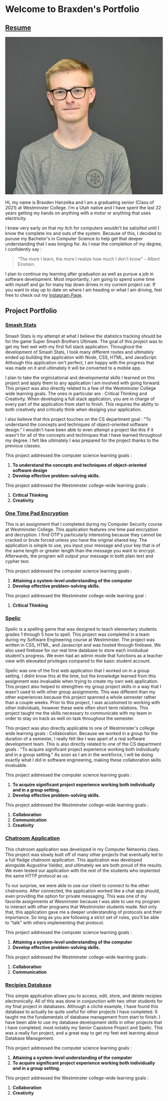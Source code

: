 # Welcome to Braxden's Portfolio
## [Resume](/Braxden%Hanzelka%Resume.pdf)

![Me](/Braxden%20Hanzelka.jpg)

Hi, my name is Braxden Hanzelka and I am a graduating senior (Class of 2021) at Westminster College.  I'm a Utah native and I have spent the last 22 years getting my hands on anything with a motor or anything that uses electricity.  

I knew very early on that my itch for computers wouldn't be satisifed until I know the complete ins and outs of the system.  Because of this, I decided to puruse my Bachelor's in Computer Science to help get that deeper understanding that I was longing for.  As I near the completion of my degree, I confidently say : 
>“The more I learn, 
>the more I realize 
>how much I don't know” - Albert Einstein.

I plan to continue my learning after graduation as well as pursue a job in software development.  Most importantly, I am going to spend some time with myself and go for many top down drives in my current project car.  If you want to stay up to date on where I am heading or what I am driving, feel free to check out my [Instagram Page](https://www.instagram.com/braxdenhanzelka/). 

## Project Portfolio  

### [Smash Stats](https://github.com/bhanzelka/Smash-Stats)

Smash Stats is my attempt at what I believe the statistics tracking should be for the game Super Smash Brothers Ultimate. The goal of this project was to get my feet wet with my first full stack application.  Throughout the development of Smash Stats, I took many different routes and ultimately ended up building the application with Node, CSS, HTML, and JavaScript.  Although this application isn't perfect, I am happy with the progress that was made on it and ultimately it will be converted to a mobile app.

I plan to take  the orginizational and developmental skills I learned on this project and apply them to any application I am involved with going forward.  This project was also directly related to a few of the Westminster College wide learning goals.  The ones in particular are : Critical Thinking and Creativity.  When developing a full stack application, you are in charge of every part of the application from start to finish.  This requires the ability to both creatively and critically think when desiging your application.

I also believe that this project touches on the CS department goal : "To understand the concepts and techniques of object-oriented software design."  I wouldn't have been able to even attempt a project like this if it wasn't for all of the concepts and techinques that I have learned throughout my degree.  I felt like ultimately I was prepared for the project thanks to the previous classes. 

This project addressed the computer science learning goals : 
1. **To understand the concepts and techniques of object-oriented software design**
2. **Develop effective problem-solving skills.** 

This project addressed the Westminster college-wide learning goals : 
1. **Critical Thinking**
2. **Creativity**  

### [One Time Pad Encryption](https://github.com/bhanzelka/CMPTsecurityHW3) 

This is an assignment that I completed during my Computer Security course at Westminster College.  This application features one time pad encryption and decryption.  I find OTP's particularly interesting because they cannot be cracked or brute forced unless you have the original shared key.  The application is simple to use, you input your message and your key that is of the same length or greater length than the message you want to encrypt.  Afterwards, the program will output your message in both plain text and cypher text.  

This project addressed the computer science learning goals : 
1. **Attaining a system-level understanding of the computer**
2. **Develop effective problem-solving skills.** 

This project addressed the Westminster college-wide learning goal : 
1. **Critical Thinking**  

### [Spelic](https://github.com/BernardKintzing/Spelic) 

Spelic is a spelling game that was designed to teach elementary students grades 1 through 5 how to spell.  This project was completed in a team during my Software Engineering course at Westminster.  The project was written in CSS, HTML, and Javascript and was hosted through firebase.   We also used firebase for our real time database to store each invidudual student's progress.  We even had an admin mode that functions as a teacher view with eleveated privileges compared to the basic student account.

Spelic was one of the first web application that I worked on in a group setting.  I didnt know this at the time, but the knowledge learned from this assignment was invaluable when trying to create my own web application.  This project also helped to strengthen my group project skills in a way that I wasn't used to with other group assignments.  This was different than my other experiences because this project spanned a whole semester rather than a couple weeks.  Prior to this project, I was acustomed to working with other individuals, however these were often short term relations.  This project taught me the skills necessary to communicate with my team in order to stay on track as well on task throughout the semester.

This project was also directly applicable to one of Westminster's college wide learning goals : Collaboration.  Because we worked in a group for the duration of a semester, I really felt like I was apart of a real software development team.  This is also directly related to one of the CS department goals : "To acquire significant project experience working both individually and in a group setting."  As soon as I am in the workforce, I will be doing exactly what I did in software engineering, making these collaboration skills invaluable.

This project addressed the computer science learning goals : 
1. **To acquire significant project experience working both individually and in a group setting.**
2. **Develop effective problem-solving skills.** 

This project addressed the Westminster college-wide learning goals : 
1. **Collaboration**
2. **Communication**
3. **Creativity**  

### [Chatroom Application](https://github.com/bhanzelka/Chatroom-Application)

This chatroom application was developed in my Computer Networks class.  This project was slowly built off of many other projects that eventually led to a full fledge chatroom application.  This application was developed alongside Augustine Valdez, and ultimately we are both proud of the results.  We even tested our application with the rest of the students who implented the same HTTP protocol as us.  

To our surprise, we were able to use our client to connect to the other chatrooms.  After connected, the application worked like a chat app should, even providing the option for private messaging.  This was one of my favorite assignments at Wesminster because I was able to use my program to interact with other programs that Westminster students made.  Not only that, this application gave me a deeper understanding of protocols and their importance.  So long as you are following a strict set of rules, you'll be able to "talk" with others implementing that protocol.

This project addressed the computer science learning goals : 
1. **Attaining a system-level understanding of the computer**
2. **Develop effective problem-solving skills.** 

This project addressed the Westminster college-wide learning goals : 
1. **Collaboration**
2. **Communication**  

### [Recipies Database](https://github.com/bhanzelka/Recipes)

This simple application allows you to access, edit, store, and delete recipies electronically.  All of this was done in conjunction with two other students for my final project in databases.  Although a cliché example, I have found this database to actually be quite useful for other projects I have completed.  It taught me the fundamentals of database management from start to finish.  I have been able to use my database development skills in other projects that I have completed, most notably my Senior Capstone Project and Spelic.  This was a really fun project, and a great way to get my feet wet learning about Database Management. 

This project addressed the computer science learning goals : 
1. **Attaining a system-level understanding of the computer**
2. **To acquire significant project experience working both individually and in a group setting.** 

This project addressed the Westminster college-wide learning goals : 
1. **Collaboration**
2. **Creativity**  


